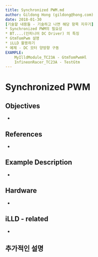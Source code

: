 ```yaml
---
title: Synchronized PWM.md
author: Gildong Hong (gildong@hong.com)  
date: 2018-01-30
[기술할 내용들 - 기술하고 나면 해당 항목 지우기]
* Synchronized PWM의 필요성
* BT....(인피니어 DC Driver) 의 특징
* GtmTomPwm 설명
* iLLD 활용하기
* 예제 - DC 모터 양방향 구동
EXAMPLE: 
	MyIlldModule_TC23A - GtmTomPwmHl
	InfineonRacer_TC23A - TestGtm
---
```


# Synchronized PWM

## Objectives
*

## References
*

## Example Description 
*

## Hardware
* ​

## iLLD - related
*

## 추가적인 설명
